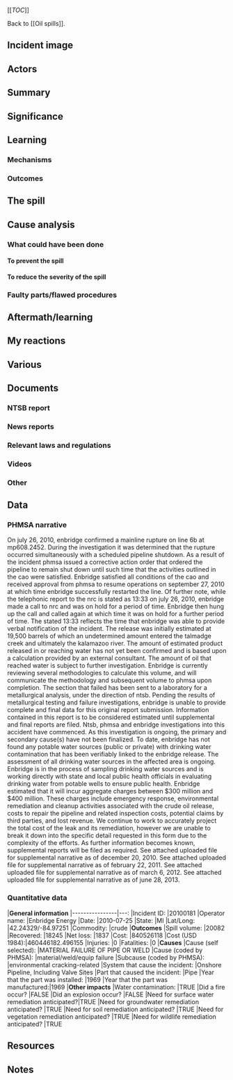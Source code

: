 [[_TOC_]]

Back to [[Oil spills]].

## Incident image

## Actors

## Summary

## Significance

## Learning

### Mechanisms

### Outcomes

## The spill

## Cause analysis

### What could have been done

#### To prevent the spill

#### To reduce the severity of the spill

### Faulty parts/flawed procedures

## Aftermath/learning

## My reactions

## Various

## Documents

### NTSB report

### News reports

### Relevant laws and regulations

### Videos

### Other

## Data

### PHMSA narrative

On july 26, 2010, enbridge confirmed a mainline rupture on line 6b at mp608.2452.  During the investigation it was determined that the rupture occurred simultaneously with a scheduled pipeline shutdown.  As a result of the incident phmsa issued a corrective action order that ordered the pipeline to remain shut down until such time that the activities outlined in the cao were satisfied.  Enbridge satisfied all conditions of the cao and received approval from phmsa to resume operations on september 27, 2010 at which time enbridge successfully restarted the line.      Of further note, while the telephonic report to the nrc is stated as 13:33 on july 26, 2010, enbridge made a call to nrc and was on hold for a period of time.  Enbridge then hung up the call and called again at which time it was on hold for a further period of time.  The stated 13:33 reflects the time that enbridge was able to provide verbal notification of the incident.    The release was initially estimated at 19,500 barrels of which an undetermined amount entered the talmadge creek and ultimately the kalamazoo river.  The amount of estimated product released in or reaching water has not yet been confirmed and is based upon a calculation provided by an external consultant.  The amount of oil that reached water is subject to further investigation.  Enbridge is currently reviewing several methodologies to calculate this volume, and will communicate the methodology and subsequent volume to phmsa upon completion.     The section that failed has been sent to a laboratory for a metallurgical analysis, under the direction of ntsb. Pending the results of metallurgical testing and failure investigations, enbridge is unable to provide complete and final data for this original report submission. Information contained in this report is to be considered estimated until supplemental and final reports are filed. Ntsb, phmsa and enbridge investigations into this accident have commenced. As this investigation is ongoing, the primary and secondary cause(s) have not been finalized.    To date, enbridge has not found any potable water sources (public or private) with drinking water contamination that has been verifiably linked to the enbridge release. The assessment of all drinking water sources in the affected area is ongoing. Enbridge is in the process of sampling drinking water sources and is working directly with state and local public health officials in evaluating drinking water from potable wells to ensure public health.    Enbridge estimated that it will incur aggregate charges between $300 million and $400 million. These charges include emergency response, environmental remediation and cleanup activities associated with the crude oil release, costs to repair the pipeline and related inspection costs, potential claims by third parties, and lost revenue. We continue to work to accurately project the total cost of the leak and its remediation, however we are unable to break it down into the specific detail requested in this form due to the complexity of the efforts.    As further information becomes known, supplemental reports will be filed as required.    See attached uploaded file for supplemental narrative as of december 20, 2010.  See attached uploaded file for supplemental narrative as of february 22, 2011.  See attached uploaded file for supplemental narrative as of march 6, 2012.  See attached uploaded file for supplemental narrative as of june 28, 2013.

### Quantitative data

|**General information**
|----------------|---:
|Incident ID:    |20100181
|Operator name:  |Enbridge Energy
|Date:           |2010-07-25
|State:          |MI
|Lat/Long:       |42.24329/-84.97251
|Commodity:      |crude
|**Outcomes**
|Spill volume:   |20082
|Recovered:      |18245
|Net loss:       |1837
|Cost:           |840526118
|Cost (USD 1984):|460446182.496155
|Injuries:       |0
|Fatalities:     |0
|**Causes**
|Cause (self selected):              |MATERIAL FAILURE OF PIPE OR WELD
|Cause (coded by PHMSA):             |material/weld/equip failure
|Subcause (coded by PHMSA):          |environmental cracking-related
|System that cause the incident:     |Onshore Pipeline, Including Valve Sites
|Part that caused the incident:      |Pipe
|Year that the part was installed:   |1969
|Year that the part was manufactured:|1969
|**Other impacts**
|Water contamination:                           |TRUE
|Did a fire occur?                              |FALSE
|Did an explosion occur?                        |FALSE
|Need for surface water remediation anticipated?|TRUE
|Need for groundwater remediation anticipated?  |TRUE
|Need for soil remediation anticipated?         |TRUE
|Need for vegetation remediation anticipated?   |TRUE
|Need for wildlife remediation anticipated?     |TRUE

## Resources

## Notes
